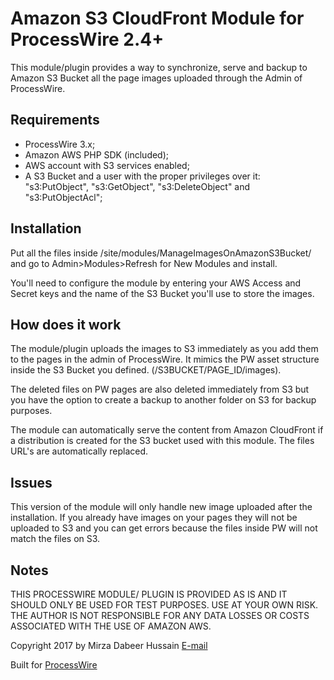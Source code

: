 # Amazon S3 CloudFront Module for ProcessWire 2.4+

This module/plugin provides a way to synchronize, serve and backup to Amazon S3 Bucket all the page images uploaded 
through the Admin of ProcessWire.

## Requirements

- ProcessWire 3.x;
- Amazon AWS PHP SDK (included);
- AWS account with S3 services enabled;
- A S3 Bucket and a user with the proper privileges over it: "s3:PutObject", "s3:GetObject", "s3:DeleteObject" and 
"s3:PutObjectAcl";

## Installation 

Put all the files inside /site/modules/ManageImagesOnAmazonS3Bucket/ and go to Admin>Modules>Refresh for New Modules and install. 

You'll need to configure the module by entering your AWS Access and Secret keys and the name of the S3 Bucket you'll 
use to store the images.

## How does it work

The module/plugin uploads the images to S3 immediately as you add them to the pages in the admin of ProcessWire. 
It mimics the PW asset structure inside the S3 Bucket you defined. (/S3BUCKET/PAGE_ID/images).

The deleted files on PW pages are also deleted immediately from S3 but you have the option to create a backup to another
 folder on S3 for backup purposes.

The module can automatically serve the content from Amazon CloudFront if a distribution is created for the S3 bucket used 
with this module. The files URL's are automatically replaced. 

## Issues

This version of the module will only handle new image uploaded after the installation. If you already have images on your 
pages they will not be uploaded to S3 and you can get errors because the files inside PW will not match the files on S3. 

## Notes

THIS PROCESSWIRE MODULE/ PLUGIN IS PROVIDED AS IS AND IT SHOULD ONLY BE USED FOR TEST PURPOSES. USE AT YOUR OWN RISK. 
THE AUTHOR IS NOT RESPONSIBLE FOR ANY DATA LOSSES OR COSTS ASSOCIATED WITH THE USE OF AMAZON AWS.

Copyright 2017 by Mirza Dabeer Hussain [E-mail](mailto:dabeer88@gmail.com)

Built for [ProcessWire](http://processwire.com/)